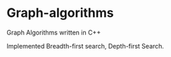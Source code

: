 # Graph-algorithms
Graph Algorithms written in C++

Implemented Breadth-first search, Depth-first Search.
